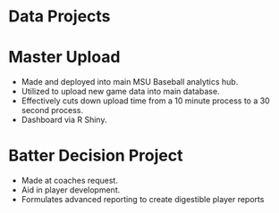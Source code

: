 # Data Projects

# Master Upload
- Made and deployed into main MSU Baseball analytics hub.
- Utilized to upload new game data into main database.
- Effectively cuts down upload time from a 10 minute process to a 30 second process.
- Dashboard via R Shiny.

# Batter Decision Project
- Made at coaches request.
- Aid in player development.
- Formulates advanced reporting to create digestible player reports




